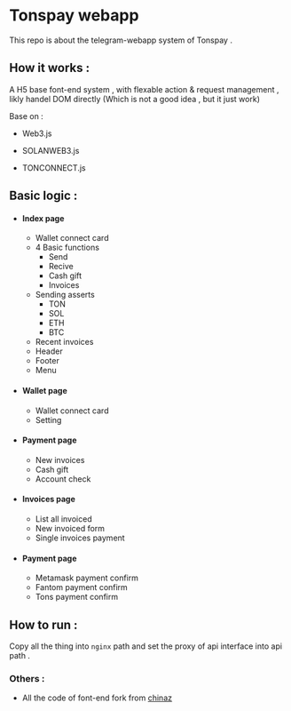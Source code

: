 # Tonspay webapp

This repo is about the telegram-webapp system of Tonspay . 

## How it works :

A H5 base font-end system , with flexable action & request management , likly handel DOM directly (Which is not a good idea , but it just work)

Base on :

- Web3.js

- SOLANWEB3.js

- TONCONNECT.js

## Basic logic :

- #### Index page

  - Wallet connect card
  - 4 Basic functions
    - Send
    - Recive
    - Cash gift
    - Invoices
  - Sending asserts
    - TON
    - SOL
    - ETH
    - BTC
  - Recent invoices
  - Header
  - Footer
  - Menu

- #### Wallet page

  - Wallet connect card
  - Setting

- #### Payment page

  - New invoices
  - Cash gift
  - Account check

- #### Invoices page

  - List all invoiced
  - New invoiced form
  - Single invoices payment

- #### Payment page

  - Metamask payment confirm
  - Fantom payment confirm
  - Tons payment confirm

## How to run :

Copy all the thing into `nginx` path and set the proxy of api interface into api path .

### Others :

- All the code of font-end fork from [chinaz](https://sc.chinaz.com/)

